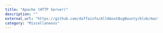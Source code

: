 ```yaml
---
title: "Apache (HTTP Server)"
description: ""
external_url: "https://github.com/daffainfo/AllAboutBugBounty/blob/master/Technologies/Apache%20HTTP%20Server.md"
category: "Miscellaneous"
---
```

